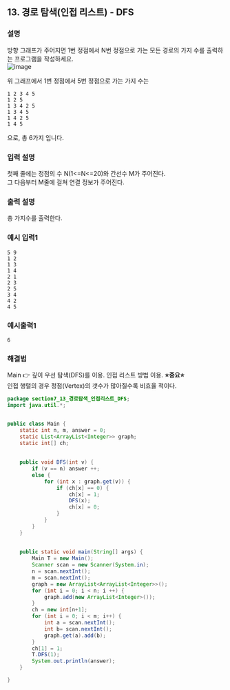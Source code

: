 ## 13. 경로 탐색(인접 리스트) - DFS  
  
### 설명  
방향 그래프가 주어지면 1번 정점에서 N번 정점으로 가는 모든 경로의 가지 수를 출력하는 프로그램을 작성하세요.  
![image](https://github.com/han-tomas/HTJ_AlgorithmStudy/assets/124488773/403df226-35a2-4b44-bc31-5c90293138a3)  
  
위 그래프에서 1번 정점에서 5번 정점으로 가는 가지 수는  
```
1 2 3 4 5
1 2 5
1 3 4 2 5
1 3 4 5
1 4 2 5
1 4 5
```  
으로, 총 6가지 입니다.  
    
### 입력 설명  
첫째 줄에는 정점의 수 N(1<=N<=20)와 간선수 M가 주어진다.  
그 다음부터 M줄에 걸쳐 연결 정보가 주어진다.  
  
### 출력 설명  
총 가지수를 출력한다.  
  
### 예시 입력1  
```
5 9
1 2
1 3
1 4
2 1
2 3
2 5
3 4
4 2
4 5
```  
    
### 예시출력1  
```
6
```   
  
### 해결법  
Main 👉 깊이 우선 탐색(DFS)를 이용. 인접 리스트 방법 이용. 
**⭐중요⭐**  
인접 행렬의 경우 정점(Vertex)의 갯수가 많아질수록 비효율 적이다.  
  
```java
package section7_13_경로탐색_인접리스트_DFS;
import java.util.*;


public class Main {
	static int n, m, answer = 0;
	static List<ArrayList<Integer>> graph;
	static int[] ch;
	
	
	public void DFS(int v) {
		if (v == n) answer ++;
		else {
			for (int x : graph.get(v)) {
				if (ch[x] == 0) {
					ch[x] = 1;
					DFS(x);
					ch[x] = 0;
				}
			}
		}
	}
	
	
	public static void main(String[] args) {
		Main T = new Main();
		Scanner scan = new Scanner(System.in);
		n = scan.nextInt();
		m = scan.nextInt();
		graph = new ArrayList<ArrayList<Integer>>();
		for (int i = 0; i < n; i ++) {
			graph.add(new ArrayList<Integer>());
		}
		ch = new int[n+1];
		for (int i = 0; i < m; i++) {
			int a = scan.nextInt();
			int b= scan.nextInt();
			graph.get(a).add(b);
		}
		ch[1] = 1;
		T.DFS(1);
		System.out.println(answer);
	}

}

```  
